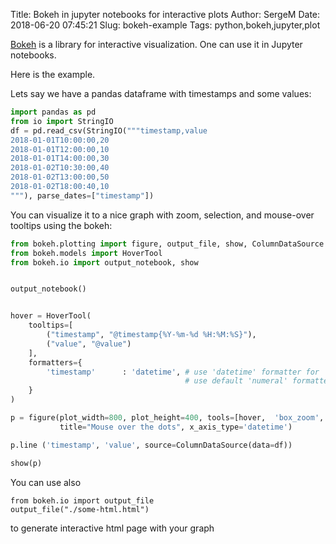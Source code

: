 Title: Bokeh in jupyter notebooks for interactive plots
Author: SergeM
Date: 2018-06-20 07:45:21
Slug: bokeh-example
Tags: python,bokeh,jupyter,plot

[Bokeh](https://bokeh.pydata.org/en/latest/) is a library for interactive visualization. One can use it in Jupyter notebooks.

Here is the example. 

Lets say we have a pandas dataframe with timestamps and some values:
```python
import pandas as pd
from io import StringIO
df = pd.read_csv(StringIO("""timestamp,value
2018-01-01T10:00:00,20
2018-01-01T12:00:00,10
2018-01-01T14:00:00,30
2018-01-02T10:30:00,40
2018-01-02T13:00:00,50
2018-01-02T18:00:40,10
"""), parse_dates=["timestamp"])
```

You can visualize it to a nice graph with zoom, selection, and mouse-over tooltips using the bokeh:

```python
from bokeh.plotting import figure, output_file, show, ColumnDataSource
from bokeh.models import HoverTool
from bokeh.io import output_notebook, show


output_notebook()


hover = HoverTool(
    tooltips=[
        ("timestamp", "@timestamp{%Y-%m-%d %H:%M:%S}"),
        ("value", "@value")
    ],
    formatters={
        'timestamp'      : 'datetime', # use 'datetime' formatter for 'date' field
                                       # use default 'numeral' formatter for other fields
    }
)

p = figure(plot_width=800, plot_height=400, tools=[hover,  'box_zoom', 'wheel_zoom', 'pan'],
           title="Mouse over the dots", x_axis_type='datetime')

p.line ('timestamp', 'value', source=ColumnDataSource(data=df))

show(p)
```

You can use also 
```
from bokeh.io import output_file
output_file("./some-html.html")
```
to generate interactive html page with your graph
